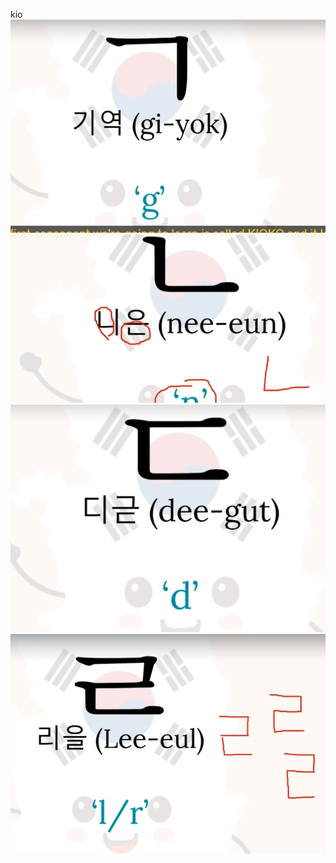 kio
![alt text](image.png)
![alt text](image-1.png)
![alt text](image-2.png)
![alt text](image-3.png)
